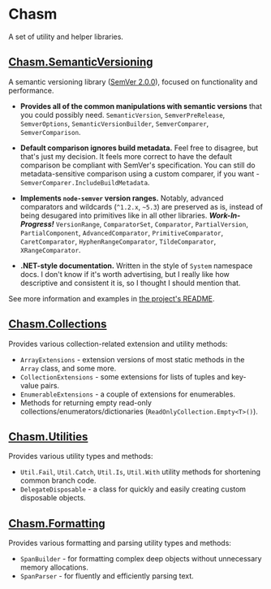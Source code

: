 # Chasm

A set of utility and helper libraries.

## [Chasm.SemanticVersioning](./Chasm.SemanticVersioning#readme)

A semantic versioning library ([SemVer 2.0.0](https://semver.org/spec/v2.0.0.html)), focused on functionality and performance.

- **Provides all of the common manipulations with semantic versions** that you could possibly need. `SemanticVersion`, `SemverPreRelease`, `SemverOptions`, `SemanticVersionBuilder`, `SemverComparer`, `SemverComparison`.

- **Default comparison ignores build metadata.** Feel free to disagree, but that's just my decision. It feels more correct to have the default comparison be compliant with SemVer's specification. You can still do metadata-sensitive comparison using a custom comparer, if you want - `SemverComparer.IncludeBuildMetadata`.

- **Implements `node-semver` version ranges.** Notably, advanced comparators and wildcards (`^1.2.x`, `~5.3`) are preserved as is, instead of being desugared into primitives like in all other libraries. ***Work-In-Progress!*** `VersionRange`, `ComparatorSet`, `Comparator`, `PartialVersion`, `PartialComponent`, `AdvancedComparator`, `PrimitiveComparator`, `CaretComparator`, `HyphenRangeComparator`, `TildeComparator`, `XRangeComparator`.

- **.NET-style documentation.** Written in the style of `System` namespace docs. I don't know if it's worth advertising, but I really like how descriptive and consistent it is, so I thought I should mention that.

See more information and examples in [the project's README](./Chasm.SemanticVersioning#readme).

## [Chasm.Collections](./Chasm.Collections#readme)

Provides various collection-related extension and utility methods:
- `ArrayExtensions` - extension versions of most static methods in the `Array` class, and some more.
- `CollectionExtensions` - some extensions for lists of tuples and key-value pairs.
- `EnumerableExtensions` - a couple of extensions for enumerables.
- Methods for returning empty read-only collections/enumerators/dictionaries (`ReadOnlyCollection.Empty<T>()`).

## [Chasm.Utilities](./Chasm.Utilities#readme)

Provides various utility types and methods:
- `Util.Fail`, `Util.Catch`, `Util.Is`, `Util.With` utility methods for shortening common branch code.
- `DelegateDisposable` - a class for quickly and easily creating custom disposable objects.

## [Chasm.Formatting](./Chasm.Formatting#readme)

Provides various formatting and parsing utility types and methods:
- `SpanBuilder` - for formatting complex deep objects without unnecessary memory allocations.
- `SpanParser` - for fluently and efficiently parsing text.
